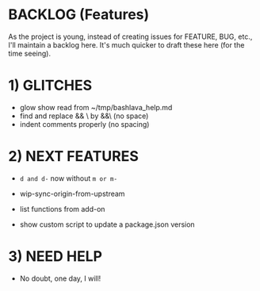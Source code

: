 # BACKLOG (Features)

As the project is young, instead of creating issues for FEATURE, BUG, etc., I'll maintain a backlog here. It's much quicker to draft these here (for the time seeing).

# 1) GLITCHES

- glow show read from ~/tmp/bashlava_help.md
- find and replace && \ by &&\ (no space)
- indent comments properly (no spacing)

# 2) NEXT FEATURES
	
- `d and d-` now without `m or m-`
	
- wip-sync-origin-from-upstream

- list functions from add-on
- show custom script to update a package.json version



# 3) NEED HELP

- No doubt, one day, I will!